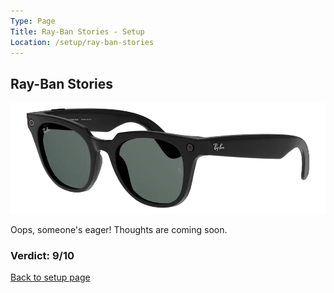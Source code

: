 ```yaml
---
Type: Page
Title: Ray-Ban Stories - Setup
Location: /setup/ray-ban-stories
---
```


## Ray-Ban Stories

<div class="img-container-wide"> <img alt="A picture of the Ray-Ban Stories" src="https://raw.githubusercontent.com/george-probably/chachanidze.com/main/Images/setup/ray-ban-stories.webp"> </div>

Oops, someone's eager! Thoughts are coming soon.

### Verdict: 9/10

[Back to setup page](/setup)